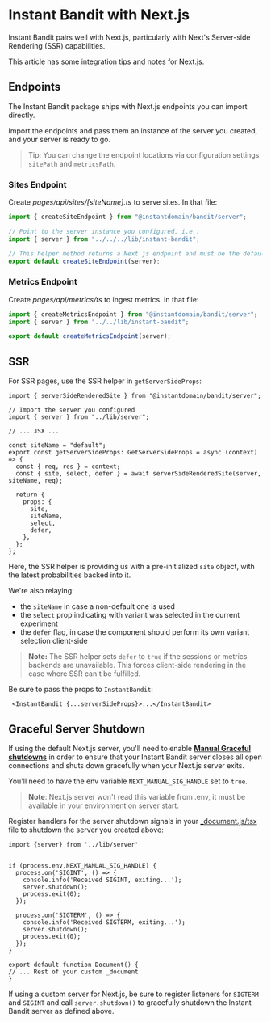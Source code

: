 # Instant Bandit with Next.js
Instant Bandit pairs well with Next.js, particularly with Next's Server-side Rendering (SSR) capabilities.

This article has some integration tips and notes for Next.js.


## Endpoints
The Instant Bandit package ships with Next.js endpoints you can import directly.

Import the endpoints and pass them an instance of the server you created, and your server is ready to go.

> Tip: You can change the endpoint locations via configuration settings `sitePath` and `metricsPath`.


### Sites Endpoint
Create _pages/api/sites/[siteName].ts_ to serve sites. In that file:
```ts
import { createSiteEndpoint } from "@instantdomain/bandit/server";

// Point to the server instance you configured, i.e.:
import { server } from "../../../lib/instant-bandit";

// This helper method returns a Next.js endpoint and must be the default export
export default createSiteEndpoint(server);
```


### Metrics Endpoint
Create _pages/api/metrics/ts_ to ingest metrics. In that file:
```ts
import { createMetricsEndpoint } from "@instantdomain/bandit/server";
import { server } from "../../lib/instant-bandit";

export default createMetricsEndpoint(server);
```


## SSR
For SSR pages, use the SSR helper in `getServerSideProps`:

```tsx
import { serverSideRenderedSite } from "@instantdomain/bandit/server";

// Import the server you configured
import { server } from "../lib/server";

// ... JSX ...

const siteName = "default";
export const getServerSideProps: GetServerSideProps = async (context) => {
  const { req, res } = context;
  const { site, select, defer } = await serverSideRenderedSite(server, siteName, req);

  return {
    props: {
      site,
      siteName,
      select,
      defer,
    },
  };
};
```

Here, the SSR helper is providing us with a pre-initialized `site` object, with the latest probabilities backed into it.

We're also relaying:
- the `siteName` in case a non-default one is used
- the `select` prop indicating with variant was selected in the current experiment
- the `defer` flag, in case the component should perform its own variant selection client-side

> **Note:** The SSR helper sets `defer` to `true` if the sessions or metrics backends are unavailable.
> This forces client-side rendering in the case where SSR can't be fulfilled.

Be sure to pass the props to `InstantBandit`:
```tsx
 <InstantBandit {...serverSideProps}>...</InstantBandit>
```


## Graceful Server Shutdown

If using the default Next.js server, you'll need to enable **[Manual Graceful shutdowns](https://nextjs.org/docs/deployment#manual-graceful-shutdowns)** in order to ensure that your Instant Bandit server closes all open connections and shuts down gracefully when your Next.js server exits.

You'll need to have the env variable `NEXT_MANUAL_SIG_HANDLE` set to `true`.

> **Note**: Next.js server won't read this variable from .env, it must be available in your environment on server start.

Register handlers for the server shutdown signals in your [\_document.js/tsx](https://nextjs.org/docs/advanced-features/custom-document) file to shutdown the server you created above:

```TS
import {server} from '../lib/server'


if (process.env.NEXT_MANUAL_SIG_HANDLE) {
  process.on('SIGINT', () => {
    console.info('Received SIGINT, exiting...');
    server.shutdown();
    process.exit(0);
  });

  process.on('SIGTERM', () => {
    console.info('Received SIGTERM, exiting...');
    server.shutdown();
    process.exit(0);
  });
}

export default function Document() {
// ... Rest of your custom _document
}
```

If using a custom server for Next.js, be sure to register listeners for `SIGTERM` and `SIGINT` and call `server.shutdown()` to gracefully shutdown the Instant Bandit server as defined above.
